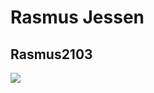 <h1>Rasmus Jessen</h1>
<h2>Rasmus2103</h2>
<img src=![66457920_2582701351754317_1928333547311988736_n](https://user-images.githubusercontent.com/113165703/215466287-7874eded-8d3b-47d7-901d-4c6a867dcb01.jpg)
>



